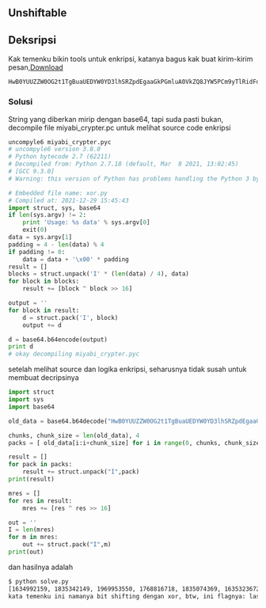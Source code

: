 ## Unshiftable

## Deksripsi

Kak temenku bikin tools untuk enkripsi, katanya bagus kak buat kirim-kirim pesan,[Download](https://mega.nz/file/qrBgyLLB#3I6eYXxMTmi_XSMgcTf7UnyLQXi72LIpbDsIBpwMmqg)

```
HwB0YUUZZW0OG2t1TgBuaUEDYW0YD3lhSRZpdEgaaGkPGmluA0VkZQ8JYW5PCm9yTlRidFdFIGlODyBmCw9nbkNBOiAfFXN0BQ9meztJX3lvHl9rGW93XyhQX2NcEWxkNwRoMVcaMW5MMXVuBA4xZhZYYmwzfQAA
```

### Solusi

String yang diberkan mirip dengan base64, tapi suda pasti bukan, decompile file miyabi_crypter.pc untuk melihat source code enkripsi

```python
uncompyle6 miyabi_crypter.pyc
# uncompyle6 version 3.8.0
# Python bytecode 2.7 (62211)
# Decompiled from: Python 2.7.18 (default, Mar  8 2021, 13:02:45)
# [GCC 9.3.0]
# Warning: this version of Python has problems handling the Python 3 byte type in constants properly.

# Embedded file name: xor.py
# Compiled at: 2021-12-29 15:45:43
import struct, sys, base64
if len(sys.argv) != 2:
    print 'Usage: %s data' % sys.argv[0]
    exit(0)
data = sys.argv[1]
padding = 4 - len(data) % 4
if padding != 0:
    data = data + '\x00' * padding
result = []
blocks = struct.unpack('I' * (len(data) / 4), data)
for block in blocks:
    result += [block ^ block >> 16]

output = ''
for block in result:
    d = struct.pack('I', block)
    output += d

d = base64.b64encode(output)
print d
# okay decompiling miyabi_crypter.pyc
```

setelah melihat source dan logika enkripsi, seharusnya tidak susah untuk membuat decripsinya

```python
import struct
import sys
import base64

old_data = base64.b64decode("HwB0YUUZZW0OG2t1TgBuaUEDYW0YD3lhSRZpdEgaaGkPGmluA0VkZQ8JYW5PCm9yTlRidFdFIGlODyBmCw9nbkNBOiAfFXN0BQ9meztJX3lvHl9rGW93XyhQX2NcEWxkNwRoMVcaMW5MMXVuBA4xZhZYYmwzfQAA")

chunks, chunk_size = len(old_data), 4
packs = [ old_data[i:i+chunk_size] for i in range(0, chunks, chunk_size) ]

result = []
for pack in packs:
    result += struct.unpack("I",pack)
print(result)

mres = []
for res in result:
    mres += [res ^ res >> 16]

out = ''
I = len(mres)
for m in mres:
    out += struct.pack("I",m)
print(out)
```

dan hasilnya adalah

```bash
$ python solve.py
[1634992159, 1835342149, 1969953550, 1768816718, 1835074369, 1635323672, 1953044041, 1768430152, 1852381711, 1701070083, 1851853071, 1919879759, 1952601166, 1763722583, 1713377102, 1852247819, 540688707, 1953699103, 2070286085, 2036287803, 1801395823, 1601662745, 1667190824, 1684803932, 828900407, 1848711767, 1853174092, 1714490884, 1818384406, 32051]
kata temenku ini namanya bit shifting dengan xor, btw, ini flagnya: lastctf{d0_y0u_kn0w_w3_c0uld_5h1ft1n9_un5h1ft4bl3}
```
